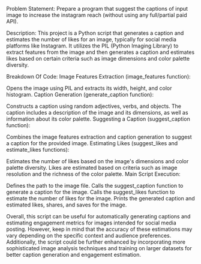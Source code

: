 Problem Statement:
Prepare a program that suggest the captions of input image to increase the instagram reach (without using any full/partial paid API).

Description: This project is a Python script that generates a caption and estimates the number of likes for an image, typically for social media platforms like Instagram. 
It utilizes the PIL (Python Imaging Library) to extract features from the image and then generates a caption and estimates likes based on certain criteria such as image dimensions and 
color palette diversity.

Breakdown Of Code:
Image Features Extraction (image_features function):

Opens the image using PIL and extracts its width, height, and color histogram.
Caption Generation (generate_caption function):

Constructs a caption using random adjectives, verbs, and objects.
The caption includes a description of the image and its dimensions, as well as information about its color palette.
Suggesting a Caption (suggest_caption function):

Combines the image features extraction and caption generation to suggest a caption for the provided image.
Estimating Likes (suggest_likes and estimate_likes functions):

Estimates the number of likes based on the image's dimensions and color palette diversity.
Likes are estimated based on criteria such as image resolution and the richness of the color palette.
Main Script Execution:

Defines the path to the image file.
Calls the suggest_caption function to generate a caption for the image.
Calls the suggest_likes function to estimate the number of likes for the image.
Prints the generated caption and estimated likes, shares, and saves for the image.


Overall, this script can be useful for automatically generating captions and estimating engagement metrics for images intended for social media posting. 
However, keep in mind that the accuracy of these estimations may vary depending on the specific context and audience preferences. 
Additionally, the script could be further enhanced by incorporating more sophisticated image analysis techniques and training on larger datasets for better caption generation 
and engagement estimation.
